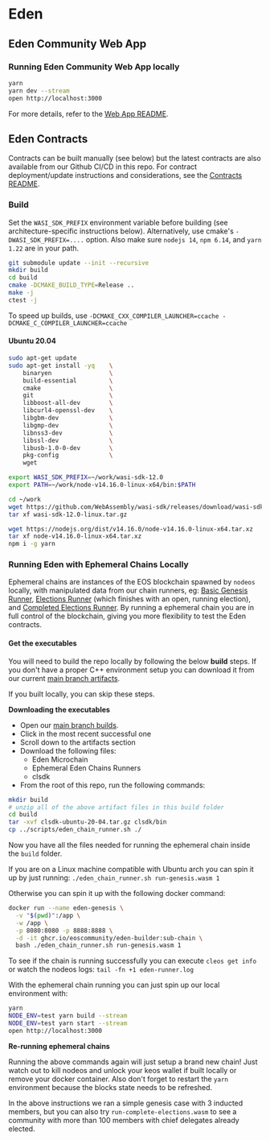 # Eden

## Eden Community Web App

### Running Eden Community Web App locally

```sh
yarn
yarn dev --stream
open http://localhost:3000
```

For more details, refer to the [Web App README](./packages/webapp/README.md).

## Eden Contracts

Contracts can be built manually (see below) but the latest contracts are also available from our Github CI/CD in this repo. For contract deployment/update instructions and considerations, see the [Contracts README](./contracts/README.md).

### Build

Set the `WASI_SDK_PREFIX` environment variable before building (see architecture-specific instructions below). Alternatively, use cmake's `-DWASI_SDK_PREFIX=....` option. Also make sure `nodejs 14`, `npm 6.14`, and `yarn 1.22` are in your path.

```sh
git submodule update --init --recursive
mkdir build
cd build
cmake -DCMAKE_BUILD_TYPE=Release ..
make -j
ctest -j
```

To speed up builds, use `-DCMAKE_CXX_COMPILER_LAUNCHER=ccache -DCMAKE_C_COMPILER_LAUNCHER=ccache`

#### Ubuntu 20.04

```sh
sudo apt-get update
sudo apt-get install -yq    \
    binaryen                \
    build-essential         \
    cmake                   \
    git                     \
    libboost-all-dev        \
    libcurl4-openssl-dev    \
    libgbm-dev              \
    libgmp-dev              \
    libnss3-dev             \
    libssl-dev              \
    libusb-1.0-0-dev        \
    pkg-config              \
    wget

export WASI_SDK_PREFIX=~/work/wasi-sdk-12.0
export PATH=~/work/node-v14.16.0-linux-x64/bin:$PATH

cd ~/work
wget https://github.com/WebAssembly/wasi-sdk/releases/download/wasi-sdk-12/wasi-sdk-12.0-linux.tar.gz
tar xf wasi-sdk-12.0-linux.tar.gz

wget https://nodejs.org/dist/v14.16.0/node-v14.16.0-linux-x64.tar.xz
tar xf node-v14.16.0-linux-x64.tar.xz
npm i -g yarn
```

### Running Eden with Ephemeral Chains Locally

Ephemeral chains are instances of the EOS blockchain spawned by `nodeos` locally, with manipulated data from our chain runners, eg: [Basic Genesis Runner](contracts/eden/tests/run-genesis.cpp), [Elections Runner](contracts/eden/tests/run-elections.cpp) (which finishes with an open, running election), and [Completed Elections Runner](contracts/eden/tests/run-complete-elections.cpp). By running a ephemeral chain you are in full control of the blockchain, giving you more flexibility to test the Eden contracts.

#### Get the executables

You will need to build the repo locally by following the below **build** steps. If you don't have a proper C++ environment setup you can download it from our current [main branch artifacts](https://github.com/eoscommunity/Eden/actions/workflows/build.yml?query=branch%3Amain).

If you built locally, you can skip these steps.

**Downloading the executables**

-   Open our [main branch builds](https://github.com/eoscommunity/Eden/actions/workflows/build.yml?query=branch%3Amain).
-   Click in the most recent successful one
-   Scroll down to the artifacts section
-   Download the following files:
    -   Eden Microchain
    -   Ephemeral Eden Chains Runners
    -   clsdk
-   From the root of this repo, run the following commands:

```sh
mkdir build
# unzip all of the above artifact files in this build folder
cd build
tar -xvf clsdk-ubuntu-20-04.tar.gz clsdk/bin
cp ../scripts/eden_chain_runner.sh ./
```

Now you have all the files needed for running the ephemeral chain inside the `build` folder.

If you are on a Linux machine compatible with Ubuntu arch you can spin it up by just running: `./eden_chain_runner.sh run-genesis.wasm 1`

Otherwise you can spin it up with the following docker command:

```sh
docker run --name eden-genesis \
  -v "$(pwd)":/app \
  -w /app \
  -p 8080:8080 -p 8888:8888 \
  -d -it ghcr.io/eoscommunity/eden-builder:sub-chain \
  bash ./eden_chain_runner.sh run-genesis.wasm 1
```

To see if the chain is running successfully you can execute `cleos get info` or watch the nodeos logs: `tail -fn +1 eden-runner.log`

With the ephemeral chain running you can just spin up our local environment with:

```sh
yarn
NODE_ENV=test yarn build --stream
NODE_ENV=test yarn start --stream
open http://localhost:3000
```

**Re-running ephemeral chains**

Running the above commands again will just setup a brand new chain! Just watch out to kill nodeos and unlock your keos wallet if built locally or remove your docker container. Also don't forget to restart the `yarn` environment because the blocks state needs to be refreshed.

In the above instructions we ran a simple genesis case with 3 inducted members, but you can also try `run-complete-elections.wasm` to see a community with more than 100 members with chief delegates already elected.
